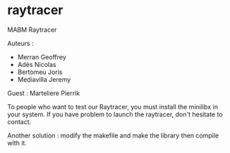 raytracer
=========

MABM Raytracer

Auteurs :

- Merran Geoffrey
- Adès Nicolas
- Bertomeu Joris
- Mediavilla Jeremy

Guest : Marteliere Pierrik

To people who want to test our Raytracer, you must install the minilibx in your system.
If you have problem to launch the raytracer, don't hesitate to contact.

Another solution : modify the makefile and make the library then compile with it. 
